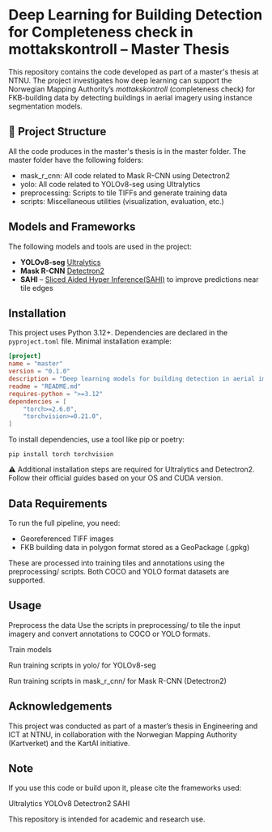# Deep Learning for Building Detection for Completeness check in mottakskontroll – Master Thesis

This repository contains the code developed as part of a master's thesis at NTNU. The project investigates how deep learning can support the Norwegian Mapping Authority’s *mottakskontroll* (completeness check) for FKB-building data by detecting buildings in aerial imagery using instance segmentation models.

## 📂 Project Structure

All the code produces in the master's thesis is in the master folder. The master folder have the following folders: 

 - mask_r_cnn: All code related to Mask R-CNN using Detectron2
- yolo: All code related to YOLOv8-seg using Ultralytics
- preprocessing: Scripts to tile TIFFs and generate training data
- scripts: Miscellaneous utilities (visualization, evaluation, etc.)

## Models and Frameworks

The following models and tools are used in the project:

- **YOLOv8-seg** [Ultralytics](https://github.com/ultralytics/ultralytics) 
- **Mask R-CNN** [Detectron2](https://github.com/facebookresearch/detectron2)
- **SAHI** – [Sliced Aided Hyper Inference(SAHI)](https://github.com/obss/sahi) to improve predictions near tile edges 

## Installation

This project uses Python 3.12+. Dependencies are declared in the `pyproject.toml` file. Minimal installation example:

```toml
[project]
name = "master"
version = "0.1.0"
description = "Deep learning models for building detection in aerial images"
readme = "README.md"
requires-python = ">=3.12"
dependencies = [
    "torch>=2.6.0",
    "torchvision>=0.21.0",
]
```
To install dependencies, use a tool like pip or poetry:
```
pip install torch torchvision
````

⚠️ Additional installation steps are required for Ultralytics and Detectron2. Follow their official guides based on your OS and CUDA version.

## Data Requirements
To run the full pipeline, you need:

- Georeferenced TIFF images
- FKB building data in polygon format stored as a GeoPackage (.gpkg)

These are processed into training tiles and annotations using the preprocessing/ scripts. Both COCO and YOLO format datasets are supported.

## Usage
Preprocess the data
Use the scripts in preprocessing/ to tile the input imagery and convert annotations to COCO or YOLO formats.

Train models

Run training scripts in yolo/ for YOLOv8-seg

Run training scripts in mask_r_cnn/ for Mask R-CNN (Detectron2)


## Acknowledgements
This project was conducted as part of a master’s thesis in Engineering and ICT at NTNU, in collaboration with the Norwegian Mapping Authority (Kartverket) and the KartAI initiative.

## Note
If you use this code or build upon it, please cite the frameworks used:

Ultralytics YOLOv8
Detectron2
SAHI

This repository is intended for academic and research use. 

